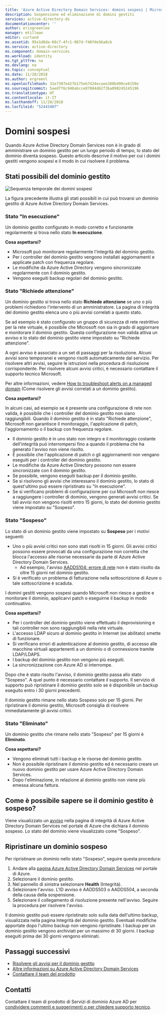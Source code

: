 ```yaml
---
title: 'Azure Active Directory Domain Services: domini sospesi | Microsoft Docs'
description: Sospensione ed eliminazione di domini gestiti
services: active-directory-ds
documentationcenter: ''
author: eringreenlee
manager: mtillman
editor: curtand
ms.assetid: 95e1d8da-60c7-4fc1-987d-f48fde56a8cb
ms.service: active-directory
ms.component: domain-services
ms.workload: identity
ms.tgt_pltfrm: na
ms.devlang: na
ms.topic: conceptual
ms.date: 11/20/2018
ms.author: ergreenl
ms.openlocfilehash: 31e7307e427b175eb7424ecaee380bd90ce8150e
ms.sourcegitcommit: 5aed7f6c948abcce87884d62f3ba098245245196
ms.translationtype: HT
ms.contentlocale: it-IT
ms.lasthandoff: 11/28/2018
ms.locfileid: "52443407"
---
```

# <a name="suspended-domains"></a>Domini sospesi
Quando Azure Active Directory Domain Services non è in grado di amministrare un dominio gestito per un lungo periodo di tempo, lo stato del dominio diventa sospeso. Questo articolo descrive il motivo per cui i domini gestiti vengono sospesi e il modo in cui risolvere il problema.


## <a name="states-your-managed-domain-can-be-in"></a>Stati possibili del dominio gestito

![Sequenza temporale dei domini sospesi](media\active-directory-domain-services-suspension\suspension-timeline.PNG)

La figura precedente illustra gli stati possibili in cui può trovarsi un dominio gestito di Azure Active Directory Domain Services.

### <a name="running-state"></a>Stato "In esecuzione"
Un dominio gestito configurato in modo corretto e funzionante regolarmente si trova nello stato **In esecuzione**.

**Cosa aspettarsi?**
* Microsoft può monitorare regolarmente l'integrità del dominio gestito.
* Per i controller del dominio gestito vengono installati aggiornamenti e applicate patch con frequenza regolare.
* Le modifiche da Azure Active Directory vengono sincronizzate regolarmente con il dominio gestito.
* Vengono eseguiti backup regolari del dominio gestito.


### <a name="needs-attention-state"></a>Stato "Richiede attenzione"
Un dominio gestito si trova nello stato **Richiede attenzione** se uno o più problemi richiedono l'intervento di un amministratore. La pagina di integrità del dominio gestito elenca uno o più avvisi correlati a questo stato.

Se ad esempio è stato configurato un gruppo di sicurezza di rete restrittivo per la rete virtuale, è possibile che Microsoft non sia in grado di aggiornare e monitorare il dominio gestito. Questa configurazione non valida attiva un avviso e lo stato del dominio gestito viene impostato su "Richiede attenzione".

A ogni avviso è associato a un set di passaggi per la risoluzione. Alcuni avvisi sono temporanei e vengono risolti automaticamente dal servizio. Per risolvere altri avvisi, seguire le istruzioni nella procedura di risoluzione corrispondente. Per risolvere alcuni avvisi critici, è necessario contattare il supporto tecnico Microsoft.

Per altre informazioni, vedere [How to troubleshoot alerts on a managed domain](active-directory-ds-troubleshoot-alerts.md) (Come risolvere gli avvisi correlati a un dominio gestito).

**Cosa aspettarsi?**

In alcuni casi, ad esempio se è presente una configurazione di rete non valida, è possibile che i controller del dominio gestito non siano raggiungibili. Quando il dominio gestito è in stato "Richiede attenzione", Microsoft non garantisce il monitoraggio, l'applicazione di patch, l'aggiornamento o il backup con frequenza regolare.

* Il dominio gestito è in uno stato non integro e il monitoraggio costante dell'integrità può interrompersi fino a quando il problema che ha generato l'avviso non viene risolto.
* È possibile che l'applicazione di patch o gli aggiornamenti non vengano eseguiti per i controller del dominio gestito.
* Le modifiche da Azure Active Directory possono non essere sincronizzate con il dominio gestito.
* Se possibile, vengono eseguiti backup per il dominio gestito.
* Se si risolvono gli avvisi che interessano il dominio gestito, lo stato di quest'ultimo può essere ripristinato su "In esecuzione".
* Se si verificano problemi di configurazione per cui Microsoft non riesce a raggiungere i controller di dominio, vengono generati avvisi critici. Se tali avvisi non vengono risolti entro 15 giorni, lo stato del dominio gestito viene impostato su "Sospeso".


### <a name="the-suspended-state"></a>Stato "Sospeso"
Lo stato di un dominio gestito viene impostato su **Sospeso** per i motivi seguenti:

* Uno o più avvisi critici non sono stati risolti in 15 giorni. Gli avvisi critici possono essere provocati da una configurazione non corretta che blocca l'accesso alle risorse necessarie da parte di Azure Active Directory Domain Services.
    * Ad esempio, l'avviso [AADDS104: errore di rete](active-directory-ds-troubleshoot-nsg.md) non è stato risolto da oltre 15 giorni nel dominio gestito.
* Si è verificato un problema di fatturazione nella sottoscrizione di Azure o tale sottoscrizione è scaduta.

I domini gestiti vengono sospesi quando Microsoft non riesce a gestire e monitorare il dominio, applicarvi patch o eseguirne il backup in modo continuativo.

**Cosa aspettarsi?**
* Per i controller del dominio gestito viene effettuato il deprovisioning e tali controller non sono raggiungibili nella rete virtuale.
* L'accesso LDAP sicuro al dominio gestito in Internet (se abilitato) smette di funzionare.
* Si verificano errori di autenticazione al dominio gestito, di accesso alle macchine virtuali appartenenti a un dominio o di connessione tramite LDAP/LDAPS.
* I backup del dominio gestito non vengono più eseguiti.
* La sincronizzazione con Azure AD si interrompe.

Dopo che è stato risolto l'avviso, il dominio gestito passa allo stato "Sospeso". A quel punto è necessario contattare il supporto.
Il servizio di supporto può ripristinare il dominio gestito solo se è disponibile un backup eseguito entro i 30 giorni precedenti.

Il dominio gestito rimane nello stato Sospeso solo per 15 giorni. Per ripristinare il dominio gestito, Microsoft consiglia di risolvere immediatamente gli avvisi critici.


### <a name="deleted-state"></a>Stato "Eliminato"
Un dominio gestito che rimane nello stato "Sospeso" per 15 giorni è **Eliminato**.

**Cosa aspettarsi?**
* Vengono eliminati tutti i backup e le risorse del dominio gestito.
* Non è possibile ripristinare il dominio gestito ed è necessario creare un nuovo dominio gestito per usare Azure Active Directory Domain Services.
* Dopo l'eliminazione, in relazione al dominio gestito non viene più emessa alcuna fattura.


## <a name="how-do-you-know-if-your-managed-domain-is-suspended"></a>Come è possibile sapere se il dominio gestito è sospeso?
Viene visualizzato un [avviso](active-directory-ds-troubleshoot-alerts.md) nella pagina di integrità di Azure Active Directory Domain Services nel portale di Azure che dichiara il dominio sospeso. Lo stato del dominio viene visualizzato come "Sospeso".


## <a name="restore-a-suspended-domain"></a>Ripristinare un dominio sospeso
Per ripristinare un dominio nello stato "Sospeso", seguire questa procedura:

1. Andare alla [pagina Azure Active Directory Domain Services](https://portal.azure.com/#blade/HubsExtension/Resources/resourceType/Microsoft.AAD%2FdomainServices) nel portale di Azure.
2. Selezionare il dominio gestito.
3. Nel pannello di sinistra selezionare **Health** (Integrità).
4. Selezionare l'avviso. L'ID avviso è AADDS503 o AADDS504, a seconda della causa della sospensione.
5. Selezionare il collegamento di risoluzione presente nell'avviso. Seguire la procedura per risolvere l'avviso.

Il dominio gestito può essere ripristinato solo sulla data dell'ultimo backup, visualizzata nella pagina Integrità del dominio gestito. Eventuali modifiche apportate dopo l'ultimo backup non vengono ripristinate. I backup per un dominio gestito vengono archiviati per un massimo di 30 giorni. I backup eseguiti prima dei 30 giorni vengono eliminati.


## <a name="next-steps"></a>Passaggi successivi
- [Risolvere gli avvisi per il dominio gestito](active-directory-ds-troubleshoot-alerts.md)
- [Altre informazioni su Azure Active Directory Domain Services](active-directory-ds-overview.md)
- [Contattare il team del prodotto](active-directory-ds-contact-us.md)

## <a name="contact-us"></a>Contatti
Contattare il team di prodotto di Servizi di dominio Azure AD per [condividere commenti e suggerimenti o per chiedere supporto tecnico](active-directory-ds-contact-us.md).
